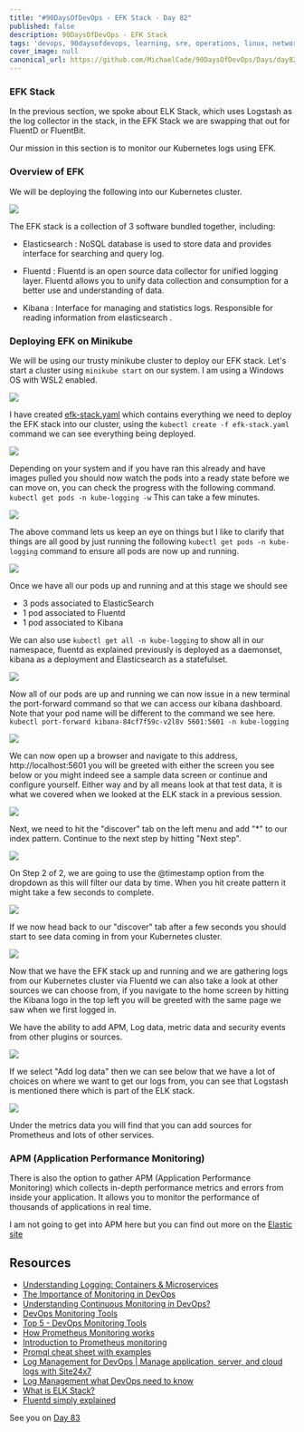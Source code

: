 ```yaml
---
title: "#90DaysOfDevOps - EFK Stack - Day 82"
published: false
description: 90DaysOfDevOps - EFK Stack
tags: 'devops, 90daysofdevops, learning, sre, operations, linux, networking, cloud, git, docker, containers, kubernetes, iac, terraform, ansible, CICD, observability'
cover_image: null
canonical_url: https://github.com/MichaelCade/90DaysOfDevOps/Days/day82.md 
---
```

### EFK Stack

In the previous section, we spoke about ELK Stack, which uses Logstash as the log collector in the stack, in the EFK Stack we are swapping that out for FluentD or FluentBit.

Our mission in this section is to monitor our Kubernetes logs using EFK. 

### Overview of EFK

We will be deploying the following into our Kubernetes cluster. 

![](Images/Day82_Monitoring1.png)

The EFK stack is a collection of 3 software bundled together, including:

- Elasticsearch : NoSQL database is used to store data and provides interface for searching and query log.

- Fluentd :  Fluentd is an open source data collector for unified logging layer. Fluentd allows you to unify data collection and consumption for a better use and understanding of data.

- Kibana : Interface for managing and statistics logs. Responsible for reading information from elasticsearch .

### Deploying EFK on Minikube 

We will be using our trusty minikube cluster to deploy our EFK stack. Let's start a cluster using `minikube start` on our system. I am using a Windows OS with WSL2 enabled. 

![](Images/Day82_Monitoring2.png)

I have created [efk-stack.yaml](Days/Monitoring/../../Monitoring/EFK%20Stack/efk-stack.yaml) which contains everything we need to deploy the EFK stack into our cluster, using the `kubectl create -f efk-stack.yaml` command we can see everything being deployed.

![](Images/Day82_Monitoring3.png)

Depending on your system and if you have ran this already and have images pulled you should now watch the pods into a ready state before we can move on, you can check the progress with the following command. `kubectl get pods -n kube-logging -w` This can take a few minutes. 

![](Images/Day82_Monitoring4.png)

The above command lets us keep an eye on things but I like to clarify that things are all good by just running the following `kubectl get pods -n kube-logging` command to ensure all pods are now up and running. 

![](Images/Day82_Monitoring5.png)

Once we have all our pods up and running and at this stage we should see 
- 3 pods associated to ElasticSearch
- 1 pod associated to Fluentd
- 1 pod associated to Kibana

We can also use `kubectl get all -n kube-logging` to show all in our namespace, fluentd as explained previously is deployed as a daemonset, kibana as a deployment and Elasticsearch as a statefulset. 

![](Images/Day82_Monitoring6.png)

Now all of our pods are up and running we can now issue in a new terminal the port-forward command so that we can access our kibana dashboard. Note that your pod name will be different to the command we see here. `kubectl port-forward kibana-84cf7f59c-v2l8v 5601:5601 -n kube-logging`

![](Images/Day82_Monitoring7.png)

We can now open up a browser and navigate to this address, http://localhost:5601 you will be greeted with either the screen you see below or you might indeed see a sample data screen or continue and configure yourself. Either way and by all means look at that test data, it is what we covered when we looked at the ELK stack in a previous session. 

![](Images/Day82_Monitoring8.png)

Next, we need to hit the "discover" tab on the left menu and add "*" to our index pattern. Continue to the next step by hitting "Next step". 

![](Images/Day82_Monitoring9.png)

On Step 2 of 2, we are going to use the @timestamp option from the dropdown as this will filter our data by time. When you hit create pattern it might take a few seconds to complete. 

![](Images/Day82_Monitoring10.png)

If we now head back to our "discover" tab after a few seconds you should start to see data coming in from your Kubernetes cluster. 

![](Images/Day82_Monitoring11.png)

Now that we have the EFK stack up and running and we are gathering logs from our Kubernetes cluster via Fluentd we can also take a look at other sources we can choose from, if you navigate to the home screen by hitting the Kibana logo in the top left you will be greeted with the same page we saw when we first logged in. 

We have the ability to add APM, Log data, metric data and security events from other plugins or sources. 

![](Images/Day82_Monitoring12.png)

If we select "Add log data" then we can see below that we have a lot of choices on where we want to get our logs from, you can see that Logstash is mentioned there which is part of the ELK stack. 

![](Images/Day82_Monitoring13.png)

Under the metrics data you will find that you can add sources for Prometheus and lots of other services. 

### APM (Application Performance Monitoring)

There is also the option to gather APM (Application Performance Monitoring) which collects in-depth performance metrics and errors from inside your application. It allows you to monitor the performance of thousands of applications in real time. 

I am not going to get into APM here but you can find out more on the [Elastic site](https://www.elastic.co/observability/application-performance-monitoring)


## Resources 

- [Understanding Logging: Containers & Microservices](https://www.youtube.com/watch?v=MMVdkzeQ848)
- [The Importance of Monitoring in DevOps](https://www.devopsonline.co.uk/the-importance-of-monitoring-in-devops/)
- [Understanding Continuous Monitoring in DevOps?](https://medium.com/devopscurry/understanding-continuous-monitoring-in-devops-f6695b004e3b) 
- [DevOps Monitoring Tools](https://www.youtube.com/watch?v=Zu53QQuYqJ0) 
- [Top 5 - DevOps Monitoring Tools](https://www.youtube.com/watch?v=4t71iv_9t_4)
- [How Prometheus Monitoring works](https://www.youtube.com/watch?v=h4Sl21AKiDg) 
- [Introduction to Prometheus monitoring](https://www.youtube.com/watch?v=5o37CGlNLr8)
- [Promql cheat sheet with examples](https://www.containiq.com/post/promql-cheat-sheet-with-examples)
- [Log Management for DevOps | Manage application, server, and cloud logs with Site24x7](https://www.youtube.com/watch?v=J0csO_Shsj0)
- [Log Management what DevOps need to know](https://devops.com/log-management-what-devops-teams-need-to-know/)
- [What is ELK Stack?](https://www.youtube.com/watch?v=4X0WLg05ASw)
- [Fluentd simply explained](https://www.youtube.com/watch?v=5ofsNyHZwWE&t=14s) 

See you on [Day 83](day83.md)

